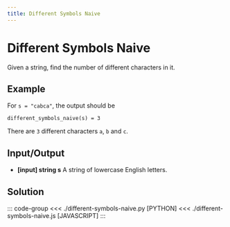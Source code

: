 ```yaml
---
title: Different Symbols Naive
---
```


# Different Symbols Naive

Given a string, find the number of different characters in it.

## Example

For `s = "cabca"`, the output should be

```:no-line-numbers
different_symbols_naive(s) = 3
```

There are `3` different characters `a`, `b` and `c`.

## Input/Output

- **\[input\] string s**
  A string of lowercase English letters.

## Solution

::: code-group
<<< ./different-symbols-naive.py [PYTHON]
<<< ./different-symbols-naive.js [JAVASCRIPT]
:::
